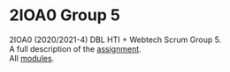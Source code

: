 # 2IOA0 Group 5
2IOA0 (2020/2021-4) DBL HTI + Webtech Scrum Group 5.\
A full description of the [assignment](https://canvas.tue.nl/courses/14808/pages/course-assignment).\
All [modules](https://canvas.tue.nl/courses/14808/modules).
